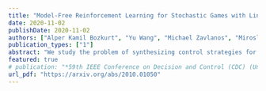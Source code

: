 ```yaml
---
title: "Model-Free Reinforcement Learning for Stochastic Games with Linear Temporal Logic Objectives"
date: 2020-11-02
publishDate: 2020-11-02
authors: ["Alper Kamil Bozkurt", "Yu Wang", "Michael Zavlanos", "Miroslav Pajic"]
publication_types: ["1"]
abstract: "We study the problem of synthesizing control strategies for Linear Temporal Logic (LTL) objectives in unknown environments. We model this problem as a turn-based zero-sum stochastic game between the controller and the environment, where the transition probabilities and the model topology are fully unknown. The winning condition for the controller in this game is the satisfaction of the given LTL specification, which can be captured by the acceptance condition of a deterministic Rabin automaton (DRA) directly derived from the LTL specification. We introduce a model-free reinforcement learning (RL) methodology to find a strategy that maximizes the probability of satisfying a given LTL specification when the Rabin condition of the derived DRA has a single accepting pair. We then generalize this approach to LTL formulas for which the Rabin condition has a larger number of accepting pairs, providing a lower bound on the satisfaction probability. Finally, we illustrate the applicability of our RL method on two motion planning case studies."
featured: true
# publication: "*59th IEEE Conference on Decision and Control (CDC) (Under Review)*"
url_pdf: "https://arxiv.org/abs/2010.01050"
---
```


